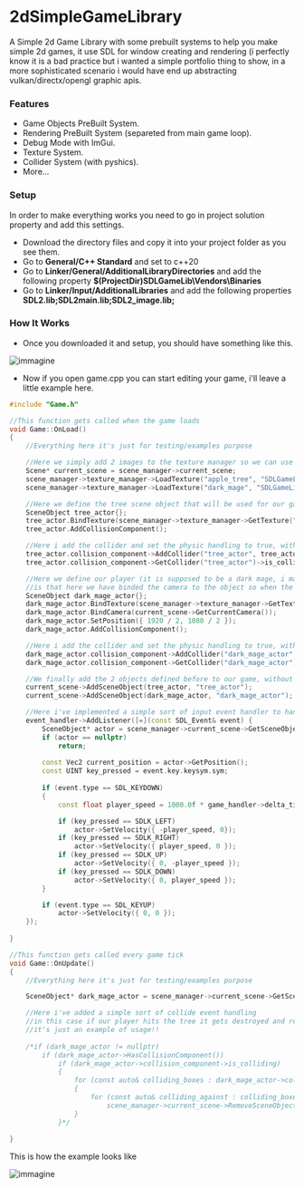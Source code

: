 # 2dSimpleGameLibrary

A Simple 2d Game Library with some prebuilt systems to help you make simple 2d games, it use SDL for window creating and rendering (i perfectly know it is a bad practice but i wanted a simple portfolio thing to show, in a more sophisticated scenario i would have end up abstracting vulkan/directx/opengl graphic apis.

### Features

- Game Objects PreBuilt System.
- Rendering PreBuilt System (separeted from main game loop).
- Debug Mode with ImGui.
- Texture System.
- Collider System (with pyshics).
- More...

### Setup 

In order to make everything works you need to go in project solution property and add this settings.
- Download the directory files and copy it into your project folder as you see them.
- Go to **General/C++ Standard** and set to c++20
- Go to **Linker/General/AdditionalLibraryDirectories** and add the following property **$(ProjectDir)SDLGameLib\Vendors\Binaries**
- Go to **Linker/Input/AdditionalLibraries** and add the following properties **SDL2.lib;SDL2main.lib;SDL2_image.lib;**

### How It Works
- Once you downloaded it and setup, you should have something like this.

![immagine](https://user-images.githubusercontent.com/85369525/207132906-8f2d8c28-3cea-42fe-805b-11840979baeb.png)

- Now if you open game.cpp you can start editing your game, i'll leave a little example here.

```c++
#include "Game.h"

//This function gets called when the game loads
void Game::OnLoad()
{
	//Everything here it's just for testing/examples purpose

	//Here we simply add 2 images to the texture manager so we can use it later, using the texture manager prevents loading the same texture multiple times leaking memory
	Scene* current_scene = scene_manager->current_scene;
	scene_manager->texture_manager->LoadTexture("apple_tree", "SDLGameLib/Resources/ExampleAssets/AppleTree.png");
	scene_manager->texture_manager->LoadTexture("dark_mage", "SDLGameLib/Resources/ExampleAssets/DarkMage.png");

	//Here we define the tree scene object that will be used for our game
	SceneObject tree_actor{};
	tree_actor.BindTexture(scene_manager->texture_manager->GetTexture("apple_tree"));
	tree_actor.AddCollisionComponent();

	//Here i add the collider and set the physic handling to true, without doing it we can go through objects even if there is a collider
	tree_actor.collision_component->AddCollider("tree_actor", tree_actor.GetPosition(), tree_actor.GetDimensions());
	tree_actor.collision_component->GetCollider("tree_actor")->is_collider_physics_enabled = true;

	//Here we define our player (it is supposed to be a dark mage, i made the image by myself ;P ) it still be a scene object, the only things here that differ from the tree object
	//is that here we have binded the camera to the object so when the object moves the camera moves with the player, simple enough!
	SceneObject dark_mage_actor{};
	dark_mage_actor.BindTexture(scene_manager->texture_manager->GetTexture("dark_mage"));
	dark_mage_actor.BindCamera(current_scene->GetCurrentCamera());
	dark_mage_actor.SetPosition({ 1920 / 2, 1080 / 2 });
	dark_mage_actor.AddCollisionComponent();

	//Here i add the collider and set the physic handling to true, without doing it we can go through objects even if there is a collider
	dark_mage_actor.collision_component->AddCollider("dark_mage_actor", dark_mage_actor.GetPosition(), dark_mage_actor.GetDimensions());
	dark_mage_actor.collision_component->GetCollider("dark_mage_actor")->is_collider_physics_enabled = true;

	//We finally add the 2 objects defined before to our game, without those lines the objects does not exist for our game!!!
	current_scene->AddSceneObject(tree_actor, "tree_actor");
	current_scene->AddSceneObject(dark_mage_actor, "dark_mage_actor");

	//Here i've implemented a simple sort of input event handler to handle player movement so we can move around
	event_handler->AddListener([=](const SDL_Event& event) {
		SceneObject* actor = scene_manager->current_scene->GetSceneObject("dark_mage_actor");
		if (actor == nullptr)
			return;
	
		const Vec2 current_position = actor->GetPosition();
		const UINT key_pressed = event.key.keysym.sym;
		
		if (event.type == SDL_KEYDOWN)
		{
			const float player_speed = 1000.0f * game_handler->delta_time;

			if (key_pressed == SDLK_LEFT)
				actor->SetVelocity({ -player_speed, 0});
			if (key_pressed == SDLK_RIGHT)
				actor->SetVelocity({ player_speed, 0 });
			if (key_pressed == SDLK_UP)
				actor->SetVelocity({ 0, -player_speed });
			if (key_pressed == SDLK_DOWN)
				actor->SetVelocity({ 0, player_speed });
		}

		if (event.type == SDL_KEYUP)
			actor->SetVelocity({ 0, 0 });
	});
	
}

//This function gets called every game tick
void Game::OnUpdate()
{
	//Everything here it's just for testing/examples purpose

	SceneObject* dark_mage_actor = scene_manager->current_scene->GetSceneObject("dark_mage_actor");

	//Here i've added a simple sort of collide event handling
	//in this case if our player hits the tree it gets destroyed and removed from our game
	//it's just an example of usage!!
	
	/*if (dark_mage_actor != nullptr)
		if (dark_mage_actor->HasCollisionComponent())
			if (dark_mage_actor->collision_component->is_colliding)
			{
				for (const auto& colliding_boxes : dark_mage_actor->collision_component->collision_list)
				{
					for (const auto& colliding_against : colliding_boxes.second)
						scene_manager->current_scene->RemoveSceneObject(colliding_against);
				}
			}*/
	
}
```

This is how the example looks like

![immagine](https://user-images.githubusercontent.com/85369525/207296935-e79c8936-5563-4471-a9b3-81e000d5b931.png)
